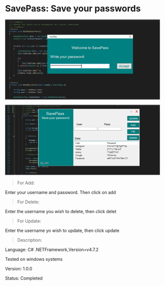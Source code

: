 # SavePass: Save your passwords

![](./Captura.PNG)

![](./Captura2.PNG)


> For Add:

Enter your username and password. Then click on add

> For Delete:

Enter the username you wish to delete, then click delet

> For Update:

Enter the username yo wish to update, then click update

> Description:

Language: C# .NETFramework,Version=v4.7.2

Tested on windows systems

Version: 1.0.0

Status: Completed